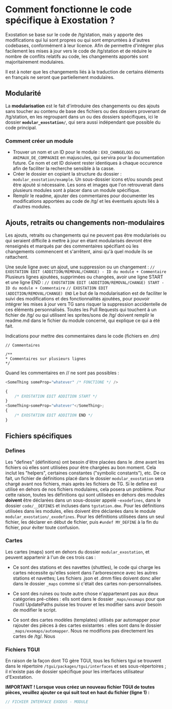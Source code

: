 # Comment fonctionne le code spécifique à Exostation ?

Exostation se base sur le code de /tg/station, mais y apporte des modifications qui lui sont propres ou qui sont empruntées à d'autres codebases, conformément à leur licence.
Afin de permettre d'intégrer plus facilement les mises à jour vers le code de /tg/station et de réduire le nombre de conflits relatifs au code, les changements apportés sont majoritairement modulaires.

Il est à noter que les changements liés à la traduction de certains éléments en français ne seront que partiellement modulaires.

## Modularité

La **modularisation** est le fait d'introduire des changements ou des ajouts sans toucher au contenu de base des fichiers ou des dossiers provenant de /tg/station, en les regroupant dans un ou des dossiers spécifiques, ici le dossier **`modular_exostation/`**, qui sera aussi indépendant que possible du code principal.

### Comment créer un module

- Trouver un nom et un ID pour le module : `EXO_CHANGELOGS` ou `ANIMAUX_DE_COMPAGNIE` en majuscules, qui servira pour la documentation future. Ce nom et cet ID doivent rester identiques à chaque occurence afin de faciliter la recherche sensible à la casse.
- Créer le dossier en copiant la structure du dossier : `modular_exostation/example`. Un sous-dossier icons et/ou sounds peut être ajouté si nécessaire. Les sons et images que l'on retrouverait dans plusieurs modules sont à placer dans un module spécifique.
- Remplir le readme, ajouter des commentaires pour documenter les modifications apportées au code de /tg/ et les éventuels ajouts liés à d'autres modules.

## Ajouts, retraits ou changements non-modulaires

Les ajouts, retraits ou changements qui ne peuvent pas être modularisés ou qui seraient difficile à mettre à jour en étant modularisés devront être renseignés et marqués par des commentaires spécifiant où les changements commencent et s'arrêtent, ainsi qu'à quel module ils se rattachent.

Une seule ligne avec un ajout, une suppression ou un changement :
`// EXOSTATION EDIT (ADDITION/REMOVAL/CHANGE) - ID du module + Commentaire`
Plusieurs lignes ajoutées, supprimées ou changées, avoir une ligne START et une ligne END :
`// EXOSTATION EDIT (ADDITION/REMOVAL/CHANGE) START - ID du module + Commentaire`
`// EXOSTATION EDIT (ADDITION/REMOVAL/CHANGE) END`
Le but de la modularisation est de faciliter le suivi des modifications et des fonctionnalités ajoutées, pour pouvoir intégrer les mises à jour vers TG sans risquer la suppression accidentelle de ces éléments personnalisés.
Toutes les Pull Requests qui touchent à un fichier de /tg/ ou qui utilisent les sprites/sons de /tg/ doivent remplir le readme.md dans le fichier du module concerné, qui explique ce qui a été fait.

Indications pour mettre des commentaires dans le code (fichiers en .dm)

```byond
// Commentaires
```

```byond
/**
* Commentaires sur plusieurs lignes
*/
```

Quand les commentaires en // ne sont pas possibles :

```js
<SomeThing someProp="whatever" /* FONCTIONE */ />
```

```js
{
	/* EXOSTATION EDIT ADDITION START */
}
<SomeThing>someProp="whatever"</SomeThing>;
{
	/* EXOSTATION EDIT ADDITION END */
}
```

## Fichiers spécifiques

### Defines

Les "defines" (définitions) ont besoin d'être placées dans le .dme avant les fichiers où elles sont utilisées pour être chargées au bon moment. Cela inclut les "helpers", certaines constantes ("symbolic constants"), etc.
De ce fait, un fichier de définitions placé dans le dossier `modular_exostation` sera chargé avant nos fichiers, mais après les fichiers de TG. Si le define est utilisé en dehors de nos fichiers modulaires, cela posera un problème.
Pour cette raison, toutes les définitions qui sont utilisées en dehors des modules **doivent** être déclarées dans un sous-dossier appelé `~exodefines`, dans le dossier `code/__DEFINES` et incluses dans `tgstation.dme`.
Pour les définitions utilisées dans les modules, elles doivent être déclarées dans le module `modular_exostation/_exodefines`.
Pour les définitions utilisées dans un seul fichier, les déclarer en début de fichier, puis `#undef MY_DEFINE` à la fin du fichier, pour éviter toute confusion.

### Cartes

Les cartes (maps) sont en dehors du dossier `modular_exostation`, et peuvent appartenir à l'un de ces trois cas :

- Ce sont des stations et des navettes (shuttles), le code qui charge les cartes nécessite qu'elles soient dans l'arborescence avec les autres stations et navettes; Les fichiers .json et .dmm files doivent donc aller dans le dossier `_maps` comme si c'était des cartes non-personnalisées.
- Ce sont des ruines ou toute autre chose n'appartenant pas aux deux catégories pré-citées : ells sont dans le dossier `_maps/exomaps` pour que l'outil UpdatePaths puisse les trouver et les modifier sans avoir besoin de modifier le script.

- Ce sont des cartes modèles (templates) utilisés par automapper pour rajouter des pièces à des cartes existantes : elles sont dans le dossier `_maps/exomaps/automapper`. Nous ne modifions pas directement les cartes de /tg/. Nous

### Fichiers TGUI

En raison de la façon dont TG gère TGUI, tous les fichiers tgui se trouvent dans le répertoire `/tgui/packages/tgui/interfaces` et ses sous-répertoires ; il n'existe pas de dossier spécifique pour les interfaces utilisateur d'Exostation.

**IMPORTANT ! Lorsque vous créez un nouveau fichier TGUI de toutes pièces, veuillez ajouter ce qui suit tout en haut du fichier (ligne 1) :**

```js
// FICHIER INTERFACE EXODUS - MODULE
```
